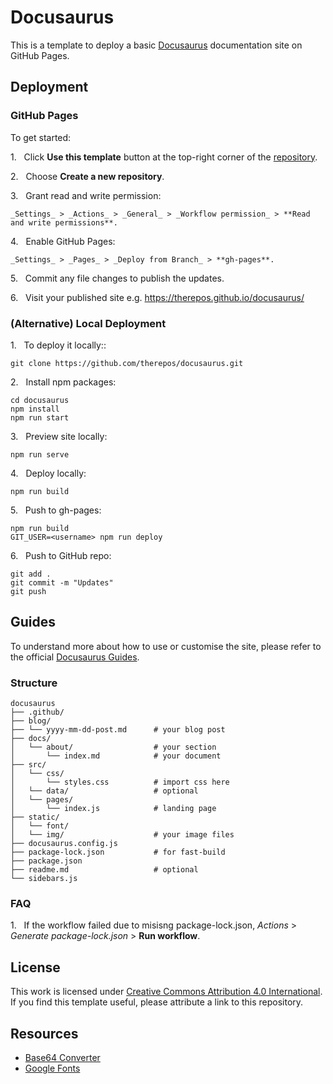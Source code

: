 # Docusaurus
This is a template to deploy a basic [Docusaurus](https://docusaurus.io/docs) documentation site on GitHub Pages.  

## Deployment

### GitHub Pages
To get started:

1\.&nbsp;&nbsp; Click **Use this template** button at the top-right corner of the [repository](https://github.com/therepos/docusaurus).  

2\.&nbsp;&nbsp; Choose **Create a new repository**.  

3\.&nbsp;&nbsp; Grant read and write permission:  

    _Settings_ > _Actions_ > _General_ > _Workflow permission_ > **Read and write permissions**.

4\.&nbsp;&nbsp; Enable GitHub Pages:  

    _Settings_ > _Pages_ > _Deploy from Branch_ > **gh-pages**.  

5\.&nbsp;&nbsp; Commit any file changes to publish the updates.  

6\.&nbsp;&nbsp; Visit your published site e.g. https://therepos.github.io/docusaurus/  

### (Alternative) Local Deployment
1\.&nbsp;&nbsp; To deploy it locally::  
```
git clone https://github.com/therepos/docusaurus.git
```

2\.&nbsp;&nbsp; Install npm packages:
```
cd docusaurus
npm install
npm run start
```

3\.&nbsp;&nbsp; Preview site locally:
```
npm run serve
```

4\.&nbsp;&nbsp; Deploy locally:
```
npm run build
```

5\.&nbsp;&nbsp; Push to gh-pages:
```
npm run build
GIT_USER=<username> npm run deploy
```

6\.&nbsp;&nbsp; Push to GitHub repo:
```
git add . 
git commit -m "Updates"
git push
```

## Guides

To understand more about how to use or customise the site, please refer to the official [Docusaurus Guides](https://docusaurus.io/docs/category/guides). 

### Structure

```
docusaurus
├── .github/
├── blog/  
├── └── yyyy-mm-dd-post.md      # your blog post            
├── docs/               
│   └── about/                  # your section
│       └── index.md            # your document
├── src/
│   └── css/                    
│       └── styles.css          # import css here
│   └── data/                   # optional
│   └── pages/                  
│       └── index.js            # landing page
├── static/
│   └── font/                   
│   └── img/                    # your image files
├── docusaurus.config.js
├── package-lock.json           # for fast-build
├── package.json
├── readme.md                   # optional
└── sidebars.js
```

### FAQ

1\.&nbsp;&nbsp; If the workflow failed due to misisng package-lock.json,  _Actions_ > _Generate package-lock.json_ > **Run workflow**.  

## License
This work is licensed under [Creative Commons Attribution 4.0 International](https://choosealicense.com/licenses/cc-by-4.0/#).   
If you find this template useful, please attribute a link to this repository.

## Resources
- [Base64 Converter](https://base64.guru/converter/encode/image)
- [Google Fonts](https://fonts.google.com/icons)